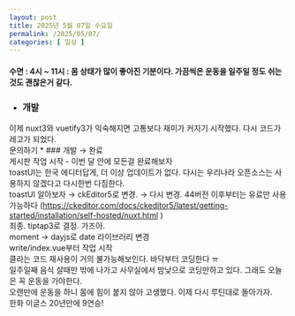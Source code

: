 ```yaml
---
layout: post
title: 2025년 5월 07일 수요일
permalink: /2025/05/07/
categories: [ 일상 ]
---
```

#### 수면 : 4시 ~ 11시 : 몸 상태가 많이 좋아진 기분이다. 가끔씩은 운동을 일주일 정도 쉬는 것도 괜찮은거 같다.<br/>
* ### 개발<br/>
이제 nuxt3와 vuetify3가 익숙해지면 고통보다 재미가 커지기 시작했다. 다시 코드가 레고가 되었다.<br/>
문의하기 * ### 개발 → 완료<br/>
게시판 작업 시작 - 이번 달 안에 모든걸 완료해보자<br/>
toastUI는 한국 에디터답게, 더 이상 업데이트가 없다. 다시는 우리나라 오픈소스는 사용하지 않겠다고 다시한번 다짐한다.<br/>
toastUI 알아보자 → ckEditor5로 변경. → 다시 변경. 44버전 이후부터는 유료만 사용가능하다 (https://ckeditor.com/docs/ckeditor5/latest/getting-started/installation/self-hosted/nuxt.html )<br/>
최종. tiptap3로 결정. 가즈아.<br/>
moment → dayjs로 date 라이브러리 변경<br/>
write/index.vue부터 작업 시작<br/>
클라는 코드 재사용이 거의 불가능해보인다. 바닥부터 코딩한다 ㅠ<br/>
일주일째 음식 살때만 밖에 나가고 사무실에서 밤낮으로 코딩만하고 있다. 그래도 오늘은 꼭 운동을 가야한다.<br/>
오랜만에 운동을 하니 몸에 힘이 붙지 않아 고생했다. 이제 다시 루틴대로 돌아가자.<br/>
한화 이글스 20년만에 9연승!
